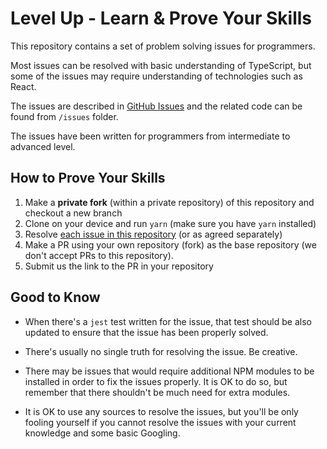 # Level Up - Learn & Prove Your Skills

This repository contains a set of problem solving issues for programmers.

Most issues can be resolved with basic understanding of TypeScript, but some of the
issues may require understanding of technologies such as React.

The issues are described in [GitHub Issues](https://github.com/showell-labs/level-up/issues) and
the related code can be found from `/issues` folder.

The issues have been written for programmers from intermediate to advanced level.

## How to Prove Your Skills

1. Make a **private fork** (within a private repository) of this repository and checkout a new branch
2. Clone on your device and run `yarn` (make sure you have `yarn` installed)
3. Resolve [each issue in this repository](https://github.com/showell-labs/level-up/issues) (or as agreed separately)
4. Make a PR using your own repository (fork) as the base repository (we don't accept PRs to this repository).
5. Submit us the link to the PR in your repository

## Good to Know

- When there's a `jest` test written for the issue, that test should be also updated to
ensure that the issue has been properly solved.

- There's usually no single truth for resolving the issue. Be creative.

- There may be issues that would require additional NPM modules to be installed in order
to fix the issues properly. It is OK to do so, but remember that there shouldn't be much
need for extra modules.

- It is OK to use any sources to resolve the issues, but you'll be only fooling yourself
if you cannot resolve the issues with your current knowledge and some basic Googling.
